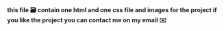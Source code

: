 <h4><b>this file 🗃️ contain one html and one css file and images for the project if you like the project you can contact me on my email ✉️</h4> 
